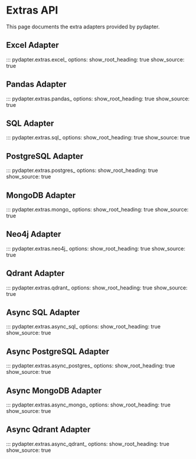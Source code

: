 # Extras API

This page documents the extra adapters provided by pydapter.

## Excel Adapter

::: pydapter.extras.excel_
    options:
      show_root_heading: true
      show_source: true

## Pandas Adapter

::: pydapter.extras.pandas_
    options:
      show_root_heading: true
      show_source: true

## SQL Adapter

::: pydapter.extras.sql_
    options:
      show_root_heading: true
      show_source: true

## PostgreSQL Adapter

::: pydapter.extras.postgres_
    options:
      show_root_heading: true
      show_source: true

## MongoDB Adapter

::: pydapter.extras.mongo_
    options:
      show_root_heading: true
      show_source: true

## Neo4j Adapter

::: pydapter.extras.neo4j_
    options:
      show_root_heading: true
      show_source: true

## Qdrant Adapter

::: pydapter.extras.qdrant_
    options:
      show_root_heading: true
      show_source: true

## Async SQL Adapter

::: pydapter.extras.async_sql_
    options:
      show_root_heading: true
      show_source: true

## Async PostgreSQL Adapter

::: pydapter.extras.async_postgres_
    options:
      show_root_heading: true
      show_source: true

## Async MongoDB Adapter

::: pydapter.extras.async_mongo_
    options:
      show_root_heading: true
      show_source: true

## Async Qdrant Adapter

::: pydapter.extras.async_qdrant_
    options:
      show_root_heading: true
      show_source: true
